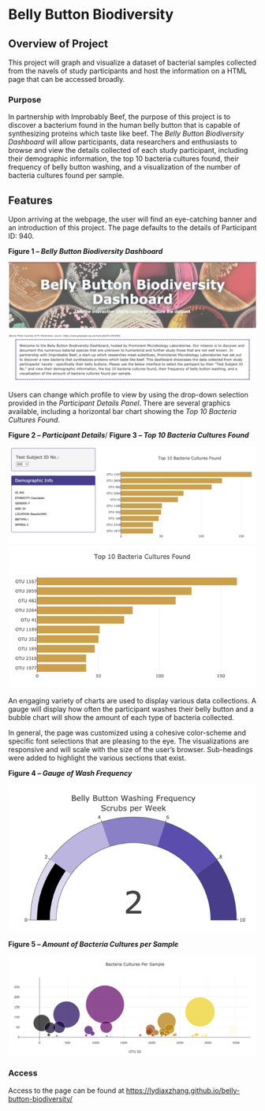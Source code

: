 # Belly Button Biodiversity

## Overview of Project
This project will graph and visualize a dataset of bacterial samples collected from the navels of study participants and host the information on a HTML page that can be accessed broadly. 

### Purpose
In partnership with Improbably Beef, the purpose of this project is to discover a bacterium found in the human belly button that is capable of synthesizing proteins which taste like beef. The *Belly Button Biodiversity Dashboard* will allow participants, data researchers and enthusiasts to browse and view the details collected of each study participant, including their demographic information, the top 10 bacteria cultures found, their frequency of belly button washing, and a visualization of the number of bacteria cultures found per sample.

## Features
Upon arriving at the webpage, the user will find an eye-catching banner and an introduction of this project. The page defaults to the details of Participant ID: 940. 

__Figure 1 – *Belly Button Biodiversity Dashboard*__

![](static/images/landing.png)


Users can change which profile to view by using the drop-down selection provided in the *Participant Details Panel*. There are several graphics available, including a horizontal bar chart showing the *Top 10 Bacteria Cultures Found*.

__Figure 2 – *Participant Details*__/ __Figure 3 – *Top 10 Bacteria Cultures Found*__

![](static/images/section.png) ![](static/images/top.png)


An engaging variety of charts are used to display various data collections. A gauge will display how often the participant washes their belly button and a bubble chart will show the amount of each type of bacteria collected.

In general, the page was customized using a cohesive color-scheme and specific font selections that are pleasing to the eye. The visualizations are responsive and will scale with the size of the user’s browser. Sub-headings were added to highlight the various sections that exist.

__Figure 4 – *Gauge of Wash Frequency*__

![](static/images/gauge.png)


__Figure 5 – *Amount of Bacteria Cultures per Sample*__

![](static/images/bubble.png)


### Access
Access to the page can be found at https://lydiaxzhang.github.io/belly-button-biodiversity/